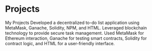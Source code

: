 # Projects
My Projects
Developed a decentralized to-do list application using MetaMask, Ganache, Solidity, NPM, and HTML. Leveraged blockchain technology to provide secure task management. Used MetaMask for Ethereum interaction, Ganache for testing smart contracts, Solidity for contract logic, and HTML for a user-friendly interface. 
